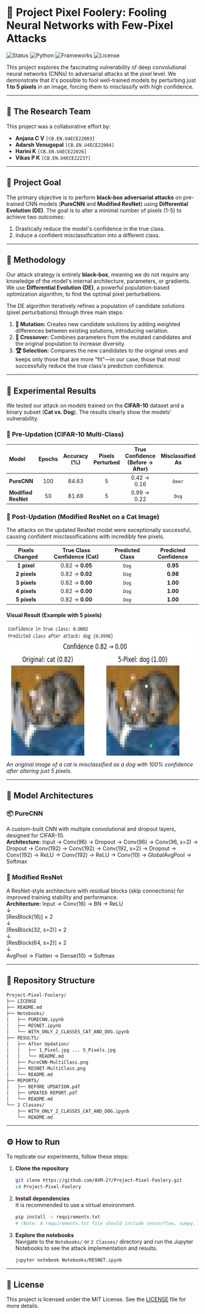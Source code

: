 # 🧠 Project Pixel Foolery: Fooling Neural Networks with Few-Pixel Attacks

![Status](https://img.shields.io/badge/status-complete-success)
![Python](https://img.shields.io/badge/Python-3.9%2B-blue)
![Frameworks](https://img.shields.io/badge/Frameworks-TensorFlow%20%7C%20Keras-orange)
![License](https://img.shields.io/badge/License-MIT-green)

This project explores the fascinating vulnerability of deep convolutional neural networks (CNNs) to adversarial attacks at the pixel level. We demonstrate that it's possible to fool well-trained models by perturbing just **1 to 5 pixels** in an image, forcing them to misclassify with high confidence.

---

## 👥 The Research Team

This project was a collaborative effort by:
* **Anjana C V** `[CB.EN.U4ECE22003]`
* **Adarsh Venugopal** `[CB.EN.U4ECE22004]`
* **Harini K** `[CB.EN.U4ECE22026]`
* **Vikas P K** `[CB.EN.U4ECE22237]`

---

## 🎯 Project Goal

The primary objective is to perform **black-box adversarial attacks** on pre-trained CNN models (**PureCNN** and **Modified ResNet**) using **Differential Evolution (DE)**. The goal is to alter a minimal number of pixels (1-5) to achieve two outcomes:
1. Drastically reduce the model's confidence in the true class.
2. Induce a confident misclassification into a different class.

---

## 🔬 Methodology

Our attack strategy is entirely **black-box**, meaning we do not require any knowledge of the model's internal architecture, parameters, or gradients. We use **Differential Evolution (DE)**, a powerful population-based optimization algorithm, to find the optimal pixel perturbations.

The DE algorithm iteratively refines a population of candidate solutions (pixel perturbations) through three main steps:
1. **🧬 Mutation:** Creates new candidate solutions by adding weighted differences between existing solutions, introducing variation.
2. **🔄 Crossover:** Combines parameters from the mutated candidates and the original population to increase diversity.
3. **🏆 Selection:** Compares the new candidates to the original ones and keeps only those that are more "fit"—in our case, those that most successfully reduce the true class's prediction confidence.

---

## 🧪 Experimental Results

We tested our attack on models trained on the **CIFAR-10** dataset and a binary subset (**Cat vs. Dog**). The results clearly show the models' vulnerability.

### 🔹 Pre-Updation (CIFAR-10 Multi-Class)

| Model | Epochs | Accuracy (%) | Pixels Perturbed | True Confidence (Before → After) | Misclassified As | Misclass. Confidence | DE Iterations |
| :--- | :---: | :---: | :---: | :---: | :---: | :---: | :---: |
| **PureCNN** | 100 | 84.63 | 5 | 0.42 → 0.16 | `Deer` | 0.54 | 100 |
| **Modified ResNet** | 50 | 81.69 | 5 | 0.99 → 0.22 | `Dog` | 0.77 | 200 |

### 🔸 Post-Updation (Modified ResNet on a Cat Image)

The attacks on the updated ResNet model were exceptionally successful, causing confident misclassifications with incredibly few pixels.

| Pixels Changed | True Class Confidence (Cat) | Predicted Class | Predicted Confidence |
| :---: | :---: | :---: | :---: |
| **1 pixel** | 0.82 → **0.05** | `Dog` | **0.95** |
| **2 pixels** | 0.82 → **0.02** | `Dog` | **0.98** |
| **3 pixels** | 0.82 → **0.00** | `Dog` | **1.00** |
| **4 pixels** | 0.82 → **0.00** | `Dog` | **1.00** |
| **5 pixels** | 0.82 → **0.00** | `Dog` | **1.00** |

#### Visual Result (Example with 5 pixels)
![5 Pixel Attack](RESULTS/After%20Updation/5_Pixels.jpg)
*An original image of a cat is misclassified as a dog with 100% confidence after altering just 5 pixels.*

---

## 🧱 Model Architectures

### 📦 PureCNN

A custom-built CNN with multiple convolutional and dropout layers, designed for CIFAR-10.  
**Architecture:**
Input → Conv(96) → Dropout → Conv(96) → Conv(96, s=2) → Dropout → Conv(192) → Conv(192) → Conv(192, s=2) → Dropout → Conv(192) → ReLU → Conv(192) → ReLU → Conv(10) → GlobalAvgPool → Softmax

### 🔁 Modified ResNet

A ResNet-style architecture with residual blocks (skip connections) for improved training stability and performance.  
**Architecture:**
Input → Conv(16) → BN → ReLU  
↓  
[ResBlock(16)] × 2  
↓  
[ResBlock(32, s=2)] × 2  
↓  
[ResBlock(64, s=2)] × 2  
↓  
AvgPool → Flatten → Dense(10) → Softmax

---

## 📁 Repository Structure

```
Project-Pixel-Foolery/
├── LICENSE
├── README.md
├── Notebooks/
│   ├── PURECNN.ipynb
│   ├── RESNET.ipynb
│   └── WITH_ONLY_2_CLASSES_CAT_AND_DOG.ipynb
├── RESULTS/
│   ├── After Updation/
│   │   ├── 1_Pixel.jpg ... 5_Pixels.jpg
│   │   └── README.md
│   ├── PureCNN-MultiClass.png
│   ├── RESNET-MultiClass.png
│   └── README.md
├── REPORTS/
│   ├── BEFORE UPDATION.pdf
│   ├── UPDATED REPORT.pdf
│   └── README.md
└── 2 Classes/
    ├── WITH_ONLY_2_CLASSES_CAT_AND_DOG.ipynb
    └── README.md
```

---

## ⚙️ How to Run

To replicate our experiments, follow these steps:

1. **Clone the repository**
    ```bash
    git clone https://github.com/AVM-27/Project-Pixel-Foolery.git
    cd Project-Pixel-Foolery
    ```

2. **Install dependencies**  
    It is recommended to use a virtual environment.
    ```bash
    pip install -r requirements.txt 
    # (Note: A requirements.txt file should include tensorflow, numpy, matplotlib, etc.)
    ```

3. **Explore the notebooks**  
    Navigate to the `Notebooks/` or `2 Classes/` directory and run the Jupyter Notebooks to see the attack implementation and results.
    ```bash
    jupyter notebook Notebooks/RESNET.ipynb
    ```

---

## 📜 License

This project is licensed under the MIT License. See the [LICENSE](LICENSE) file for more details.
